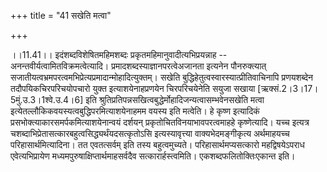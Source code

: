 +++
title = "41 सखेति मत्वा"

+++
  
  
।।11.41।। इदंशब्दविशेषितमहिमशब्दः प्रकृतमहिमानुवादीत्यभिप्रयन्नाह --
अनन्तवीर्यत्वामितविक्रमत्वेत्यादि। प्रमादशब्दस्याज्ञानपरत्वेअजानता
इत्यनेन पौनरुक्त्यात्
सजातीयत्वभ्रमपरत्वमभिप्रेत्यप्रमादान्मोहादित्युक्तम्। सखेति
बुद्धिहेतुत्वस्वारस्यात्प्रीतिवाचिनापि प्रणयशब्देन तदौपयिकचिरपरिचयोपचारो
युक्त इत्याशयेनाहप्रणयेन चिरपरिचयेनेति सयुजा सखाया
\[ऋक्सं.2।3।17।5मुं.उ.3।1श्वे.उ.4।6\] इति
श्रुतिप्रतिपन्नसखित्वबुद्धेर्मोहादिजन्यत्वासम्भवेनसखेति मत्वा
इत्येतल्लौकिकवयस्यत्वबुद्धिपरमित्याशयेनाहमम वयस्य इति मत्वेति। हे कृष्ण
इत्यादिकं प्रसभोक्त्याकारसमर्पकमित्याशयेनान्वयं दर्शयन्
प्रकृतोचितविनयाभावपरत्वमाहहे कृष्णेत्यादि। यच्च इत्यत्र
चशब्दाभिप्रेतासत्कारबहुत्वसिद्ध्यर्थंयदसत्कृतोऽसि इत्यस्यावृत्त्या
वाक्यभेदमङ्गीकृत्य अर्थमाहयच्च परिहासार्थमित्यादिना। तत एवतत्सर्वम् इति
तस्य बहुत्वमुच्यते। परिहासार्थमप्यसत्कारो महद्विषयेऽपराध एवेत्यभिप्रायेण
मध्यमपुरुषाक्षिप्तार्थमाहसर्वदैव सत्कारार्हस्त्वमिति।
एकशब्दफलितोक्तिःएकान्त इति।
